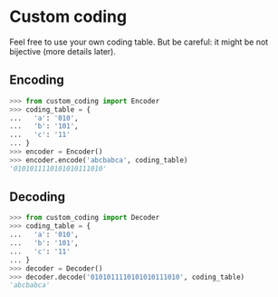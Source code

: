# Custom coding
Feel free to use your own coding table.
But be careful: it might be not bijective (more details later).

## Encoding
```python
>>> from custom_coding import Encoder
>>> coding_table = {
...   'a': '010',
...   'b': '101',
...   'c': '11'
... }
>>> encoder = Encoder()
>>> encoder.encode('abcbabca', coding_table)
'0101011110101010111010'
```

## Decoding
```python
>>> from custom_coding import Decoder
>>> coding_table = {
...   'a': '010',
...   'b': '101',
...   'c': '11'
... }
>>> decoder = Decoder()
>>> decoder.decode('0101011110101010111010', coding_table)
'abcbabca'
```
